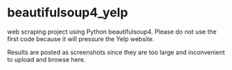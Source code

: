 # beautifulsoup4_yelp
web scraping project using Python beautifulsoup4. Please do not use the first code because it will pressure the Yelp website. 

Results are posted as screenshots since they are too large and inconvenient to upload and browse here.
